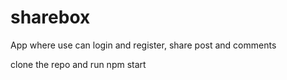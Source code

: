 # sharebox

App where use can login and register, share post and comments

clone the repo and run npm start
